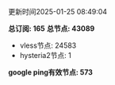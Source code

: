更新时间2025-01-25 08:49:04

**总订阅: 165**
**总节点: 43089**
- vless节点: 24583
- hysteria2节点: 1

**google ping有效节点: 573**
